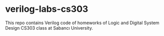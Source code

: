 # verilog-labs-cs303

This repo contains Verilog code of homeworks of Logic and Digital System Design CS303 class at Sabancı University. 
